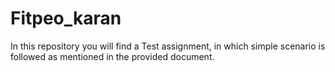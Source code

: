 # Fitpeo_karan
In this repository you will find a Test assignment, in which simple scenario is followed as mentioned in the provided document. 
